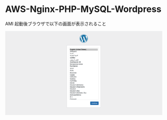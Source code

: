 # AWS-Nginx-PHP-MySQL-Wordpress

AMI 起動後ブラウザで以下の画面が表示されること

![wordpress-01](./images/wordpress-01.png)
